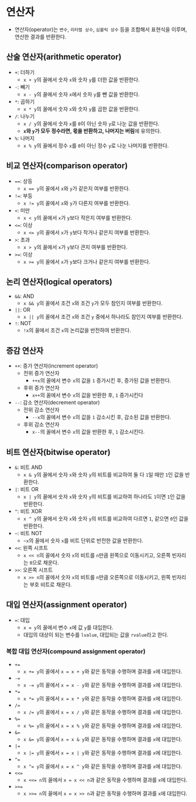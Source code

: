 # 연산자

- 연산자(operator)는 `변수`, `리터럴 상수`, `심볼릭 상수` 등을 조합해서 표현식을 이루며, 연산한 결과를 반환한다.

## 산술 연산자(arithmetic operator)

- `+`: 더하기
  - `x + y`의 꼴에서 숫자 `x`와 숫자 `y`를 더한 값을 반환한다.
- `-`: 빼기
  - `x - y`의 꼴에서 숫자 `x`에서 숫자 `y`를 뺀 값을 반환한다.
- `*`: 곱하기
  - `x * y`의 꼴에서 숫자 `x`와 숫자 `y`를 곱한 값을 반환한다.
- `/`: 나누기
  - `x / y`의 꼴에서 숫자 `x`를 `0`이 아닌 숫자 `y`로 나눈 값을 반환한다.
  - **`x`와 `y`가 모두 정수라면, 몫을 반환하고, 나머지는 버림**에 유의한다.
- `%`: 나머지
  - `x % y`의 꼴에서 정수 `x`를 `0`이 아닌 정수 `y`로 나눈 나머지를 반환한다.

## 비교 연산자(comparison operator)

- `==`: 상등
  - `x == y`의 꼴에서 `x`와 `y`가 같은지 여부를 반환한다.
- `!=`: 부등
  - `x != y`의 꼴에서 `x`와 `y`가 다른지 여부를 반환한다.
- `<`: 미만
  - `x < y`의 꼴에서 `x`가 `y`보다 작은지 여부를 반환한다.
- `<=`: 이상
  - `x <= y`의 꼴에서 `x`가 `y`보다 작거나 같은지 여부를 반환한다.
- `>`: 초과
  - `x > y`의 꼴에서 `x`가 `y`보다 큰지 여부를 반환한다.
- `>=`: 이상
  - `x >= y`의 꼴에서 `x`가 `y`보다 크거나 같은지 여부를 반환한다.

## 논리 연산자(logical operators)

- `&&`: AND
  - `x && y`의 꼴에서 조건 `x`와 조건 `y`가 모두 참인지 여부를 반환한다.
- `||`: OR
  - `x || y`의 꼴에서 조건 `x`와 조건 `y` 중에서 하나라도 참인지 여부를 반환한다.
- `!`: NOT
  - `!x`의 꼴에서 조건 `x`의 논리값을 반전하여 반환한다.

## 증감 연산자

- `++`: 증가 연산자(increment operator)
  - 전위 증가 연산자
    - `++x`의 꼴에서 변수 `x`의 값을 `1` 증가시킨 후, 증가된 값을 반환한다.
  - 후위 증가 연산자
    - `x++`의 꼴에서 변수 `x`의 값을 반환한 후, `1` 증가시킨다
- `--`: 감소 연산자(decrement operator)
  - 전위 감소 연산자
    - `--x`의 꼴에서 변수 `x`의 값을 `1` 감소시킨 후, 감소된 값을 반환한다.
  - 후위 감소 연산자
    - `x--`의 꼴에서 변수 `x`의 값을 반환한 후, `1` 감소시킨다.

## 비트 연산자(bitwise operator)

- `&`: 비트 AND
  - `x & y`의 꼴에서 숫자 `x`와 숫자 `y`의 비트를 비교하여 둘 다 `1`일 때만 `1`인 값을 반환한다.
- `|`: 비트 OR
  - `x | y`의 꼴에서 숫자 `x`와 숫자 `y`의 비트를 비교하여 하나라도 `1`이면 `1`인 값을 반환한다.
- `^`: 비트 XOR
  - `x ^ y`의 꼴에서 숫자 `x`와 숫자 `y`의 비트를 비교하여 다르면 `1`, 같으면 `0`인 값을 반환한다.
- `~`: 비트 NOT
  - `~x`의 꼴에서 숫자 `x`를 비트 단위로 반전한 값을 반환한다.
- `<<`: 왼쪽 시프트
  - `x << n`의 꼴에서 숫자 `x`의 비트를 `n`만큼 왼쪽으로 이동시키고, 오른쪽 빈자리는 `0`으로 채운다.
- `>>`: 오른쪽 시프트
  - `x >> n`의 꼴에서 숫자 `x`의 비트를 `n`만큼 오른쪽으로 이동시키고, 왼쪽 빈자리는 부호 비트로 채운다.

## 대입 연산자(assignment operator)

- `=`: 대입
  - `x = y`의 꼴에서 변수 `x`에 값 `y`를 대입한다.
  - 대입의 대상이 되는 변수를 `lvalue`, 대입되는 값을 `rvalue`라고 한다.

### 복합 대입 연산자(compound assignment operator)

- `+=`
  - `x += y`의 꼴에서 `x = x + y`와 같은 동작을 수행하며 결과를 `x`에 대입한다.
- `-=`
  - `x -= y`의 꼴에서 `x = x - y`와 같은 동작을 수행하며 결과를 `x`에 대입한다.
- `*=`
  - `x *= y`의 꼴에서 `x = x * y`와 같은 동작을 수행하며 결과를 `x`에 대입한다.
- `/=`
  - `x /= y`의 꼴에서 `x = x / y`와 같은 동작을 수행하며 결과를 `x`에 대입한다.
- `%=`
  - `x %= y`의 꼴에서 `x = x % y`와 같은 동작을 수행하며 결과를 `x`에 대입한다.
- `&=`
  - `x &= y`의 꼴에서 `x = x & y`와 같은 동작을 수행하며 결과를 `x`에 대입한다.
- `|=`
  - `x |= y`의 꼴에서 `x = x | y`와 같은 동작을 수행하며 결과를 `x`에 대입한다.
- `^=`
  - `x ^= y`의 꼴에서 `x = x ^ y`와 같은 동작을 수행하며 결과를 `x`에 대입한다.
- `<<=`
  - `x <<= n`의 꼴에서 `x = x << n`과 같은 동작을 수행하며 결과를 `x`에 대입한다.
- `>>=`
  - `x >>= n`의 꼴에서 `x = x >> n`과 같은 동작을 수행하며 결과를 `x`에 대입한다.
